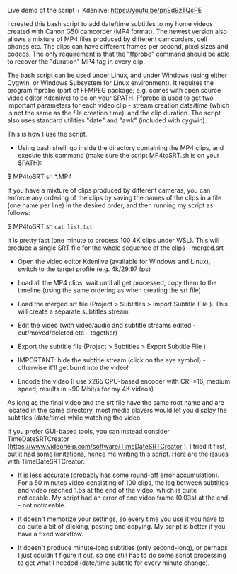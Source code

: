 Live demo of the script + Kdenlive: https://youtu.be/pnSd9zTQcPE

I created this bash script to add date/time subtitles to my home videos created with Canon G50 camcorder (MP4 format). The newest version also allows a mixture of MP4 files produced by different camcorders, cell phones etc. The clips can have different frames per second, pixel sizes and codecs. The only requirement is that the "ffprobe" command should be able to recover the "duration" MP4 tag in every clip.

The bash script can be used under Linux, and under Windows (using either Cygwin, or Windows Subsystem for Linux environment). It requires the program ffprobe (part of FFMPEG package; e.g. comes with open source video editor Kdenlive) to be on your $PATH. Ffprobe is used to get two important parameters for each video clip - stream creation date/time (which is not the same as the file creation time), and the clip duration. The script also uses standard utilities "date" and "awk" (included with cygwin).

This is how I use the script.

 - Using bash shell, go inside the directory containing the MP4 clips, and execute this command (make sure the script MP4toSRT.sh is on your $PATH):

$ MP4toSRT.sh *.MP4 

If you have a mixture of clips produced by different cameras, you can enforce any ordering of the clips by saving the names of the clips in a file (one name per line) in the desired order, and then running my script as follows:

$ MP4toSRT.sh `cat list.txt`

It is pretty fast (one minute to process 100 4K clips under WSL). This will produce a single SRT file for the whole sequence of the clips - merged.srt .

 - Open the video editor Kdenlive (available for Windows and Linux), switch to the target profile (e.g. 4k/29.97 fps)
 
 - Load all the MP4 clips, wait until all get processed, copy them to the timeline (using the same ordering as when creating the srt file)
 
 - Load the merged.srt file (Project > Subtitles > Import Subtitle File ). This will create  a separate subtitles stream
 
 - Edit the video (with video/audio and subtitle streams edited - cut/moved/deleted etc - together)
 
 - Export the subtitle file (Project > Subtitles > Export Subtitle File )
 
 - IMPORTANT: hide the subtitle stream (click on the eye symbol) - otherwise it'll get burnt into the video!
 
 - Encode the video (I use x265 CPU-based encoder with CRF=16, medium speed; results in ~90 Mbit/s for my 4K videos)
 
 As long as the final video and the srt file have the same root name and are located in the same directory, most media players would let you display the subtitles (date/time) while watching the video.
 
If you prefer GUI-based tools, you can instead consider TimeDateSRTCreator  (https://www.videohelp.com/software/TimeDateSRTCreator ). I tried it first, but it had some limitations, hence me writing this script. Here are the issues with TimeDateSRTCreator:

 - It is less accurate (probably has some round-off error accumulation). For a 50 minutes video consisting of 100 clips, the lag between subtitles and video reached 1.5s at the end of the video, which is quite noticeable. My script had an error of one video frame (0.03s) at the end - not noticeable.
 
 - It doesn't memorize your settings, so every time you use it you have to do quite a bit of clicking, pasting and copying. My script is better if you have a fixed workflow.
 
 - It doesn't produce minute-long subtitles (only second-long), or perhaps I just couldn't figure it out, so one still has to do some script processing to get what I needed (date/time subtitle for every minute change).
 